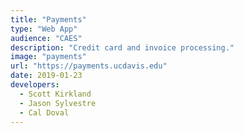 ```yaml
---
title: "Payments"
type: "Web App"
audience: "CAES"
description: "Credit card and invoice processing."
image: "payments"
url: "https://payments.ucdavis.edu"
date: 2019-01-23
developers:
  - Scott Kirkland
  - Jason Sylvestre
  - Cal Doval
---
```

